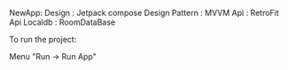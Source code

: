 NewApp:
Design : Jetpack compose
Design Pattern : MVVM
Api : RetroFit Api
Localdb : RoomDataBase

To run the project:

Menu "Run -> Run App" 

